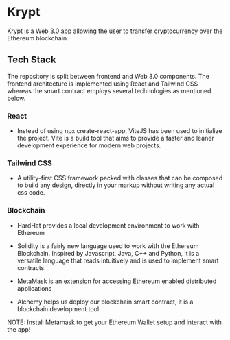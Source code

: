 # Krypt 

Krypt is a Web 3.0 app allowing the user to transfer cryptocurrency over the Ethereum blockchain

## Tech Stack

The repository is split between frontend and Web 3.0 components. The frontend architecture is implemented using React and Tailwind CSS whereas the smart contract employs several technologies as mentioned below.

### React

- Instead of using npx create-react-app, ViteJS has been used to initialize the project. Vite is a build tool that aims to provide a faster and leaner development experience for modern web projects.

### Tailwind CSS

- A utility-first CSS framework packed with classes that can be composed to build any design, directly in your markup without writing any actual css code.

### Blockchain

- HardHat provides a local development environment to work with Ethereum

- Solidity is a fairly new language used to work with the Ethereum Blockchain. Inspired by Javascript, Java, C++ and Python, it is a versatile language that reads intuitively and is used to implement smart contracts

- MetaMask is an extension for accessing Ethereum enabled distributed applications

- Alchemy helps us deploy our blockchain smart contract, it is a blockchain development tool

NOTE: Install Metamask to get your Ethereum Wallet setup and interact with the app!
